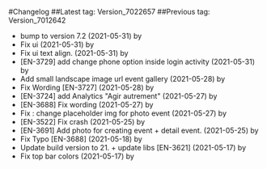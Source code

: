 #Changelog
##Latest tag: Version_7022657
##Previous tag: Version_7012642
* bump to version 7.2 (2021-05-31) by <Jr>
* Fix ui (2021-05-31) by <Jr>
* Fix ui text align. (2021-05-31) by <Jr>
* [EN-3729] add change phone option inside login activity (2021-05-31) by <Jr>
* Add small landscape image url event gallery (2021-05-28) by <Jr>
* Fix Wording [EN-3727] (2021-05-28) by <Jr>
* [EN-3724] add Analytics "Agir autrement" (2021-05-27) by <Jr>
* [EN-3688] Fix wording (2021-05-27) by <Jr>
* Fix : change placeholder img for photo event (2021-05-27) by <Jr>
* [EN-3522] Fix crash (2021-05-25) by <Jr>
* [EN-3691] Add photo for creating event + detail event. (2021-05-25) by <Jr>
* Fix Typo [EN-3688] (2021-05-18) by <Jr>
* Update build version to 21. + update libs [EN-3621] (2021-05-17) by <Jr>
* Fix top bar colors (2021-05-17) by <Jr>

